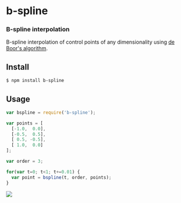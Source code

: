 b-spline
========
### B-spline interpolation

B-spline interpolation of control points of any dimensionality using [de Boor's algorithm](http://en.wikipedia.org/wiki/De_Boor%27s_algorithm).

Install
-------

```bash
$ npm install b-spline
```

Usage
-----

```javascript
var bspline = require('b-spline');

var points = [
  [-1.0,  0.0],
  [-0.5,  0.5],
  [ 0.5, -0.5],
  [ 1.0,  0.0]
];

var order = 3;

for(var t=0; t<1; t+=0.01) {
  var point = bspline(t, order, points);
}
```

<img src="http://i.imgur.com/ew8CMVj.png" />
